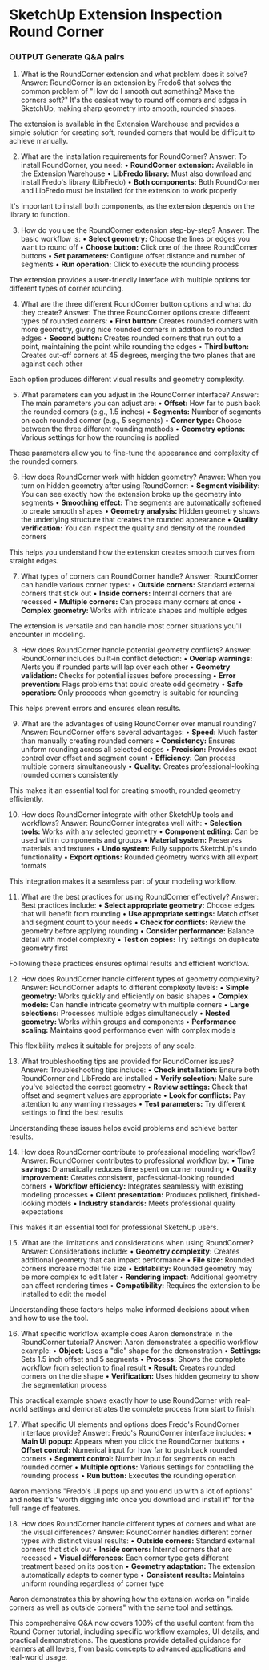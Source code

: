 # SketchUp Extension Inspection  Round Corner

### OUTPUT Generate Q&A pairs

1. What is the RoundCorner extension and what problem does it solve?
Answer:
 RoundCorner is an extension by Fredo6 that solves the common problem of "How do I smooth out something? Make the corners soft?" It's the easiest way to round off corners and edges in SketchUp, making sharp geometry into smooth, rounded shapes.

The extension is available in the Extension Warehouse and provides a simple solution for creating soft, rounded corners that would be difficult to achieve manually.

2. What are the installation requirements for RoundCorner?
Answer:
 To install RoundCorner, you need:
• **RoundCorner extension:** Available in the Extension Warehouse
• **LibFredo library:** Must also download and install Fredo's library (LibFredo)
• **Both components:** Both RoundCorner and LibFredo must be installed for the extension to work properly

It's important to install both components, as the extension depends on the library to function.

3. How do you use the RoundCorner extension step-by-step?
Answer:
 The basic workflow is:
• **Select geometry:** Choose the lines or edges you want to round off
• **Choose button:** Click one of the three RoundCorner buttons
• **Set parameters:** Configure offset distance and number of segments
• **Run operation:** Click to execute the rounding process

The extension provides a user-friendly interface with multiple options for different types of corner rounding.

4. What are the three different RoundCorner button options and what do they create?
Answer:
 The three RoundCorner options create different types of rounded corners:
• **First button:** Creates rounded corners with more geometry, giving nice rounded corners in addition to rounded edges
• **Second button:** Creates rounded corners that run out to a point, maintaining the point while rounding the edges
• **Third button:** Creates cut-off corners at 45 degrees, merging the two planes that are against each other

Each option produces different visual results and geometry complexity.

5. What parameters can you adjust in the RoundCorner interface?
Answer:
 The main parameters you can adjust are:
• **Offset:** How far to push back the rounded corners (e.g., 1.5 inches)
• **Segments:** Number of segments on each rounded corner (e.g., 5 segments)
• **Corner type:** Choose between the three different rounding methods
• **Geometry options:** Various settings for how the rounding is applied

These parameters allow you to fine-tune the appearance and complexity of the rounded corners.

6. How does RoundCorner work with hidden geometry?
Answer:
 When you turn on hidden geometry after using RoundCorner:
• **Segment visibility:** You can see exactly how the extension broke up the geometry into segments
• **Smoothing effect:** The segments are automatically softened to create smooth shapes
• **Geometry analysis:** Hidden geometry shows the underlying structure that creates the rounded appearance
• **Quality verification:** You can inspect the quality and density of the rounded corners

This helps you understand how the extension creates smooth curves from straight edges.

7. What types of corners can RoundCorner handle?
Answer:
 RoundCorner can handle various corner types:
• **Outside corners:** Standard external corners that stick out
• **Inside corners:** Internal corners that are recessed
• **Multiple corners:** Can process many corners at once
• **Complex geometry:** Works with intricate shapes and multiple edges

The extension is versatile and can handle most corner situations you'll encounter in modeling.

8. How does RoundCorner handle potential geometry conflicts?
Answer:
 RoundCorner includes built-in conflict detection:
• **Overlap warnings:** Alerts you if rounded parts will lap over each other
• **Geometry validation:** Checks for potential issues before processing
• **Error prevention:** Flags problems that could create odd geometry
• **Safe operation:** Only proceeds when geometry is suitable for rounding

This helps prevent errors and ensures clean results.

9. What are the advantages of using RoundCorner over manual rounding?
Answer:
 RoundCorner offers several advantages:
• **Speed:** Much faster than manually creating rounded corners
• **Consistency:** Ensures uniform rounding across all selected edges
• **Precision:** Provides exact control over offset and segment count
• **Efficiency:** Can process multiple corners simultaneously
• **Quality:** Creates professional-looking rounded corners consistently

This makes it an essential tool for creating smooth, rounded geometry efficiently.

10. How does RoundCorner integrate with other SketchUp tools and workflows?
Answer:
 RoundCorner integrates well with:
• **Selection tools:** Works with any selected geometry
• **Component editing:** Can be used within components and groups
• **Material system:** Preserves materials and textures
• **Undo system:** Fully supports SketchUp's undo functionality
• **Export options:** Rounded geometry works with all export formats

This integration makes it a seamless part of your modeling workflow.

11. What are the best practices for using RoundCorner effectively?
Answer:
 Best practices include:
• **Select appropriate geometry:** Choose edges that will benefit from rounding
• **Use appropriate settings:** Match offset and segment count to your needs
• **Check for conflicts:** Review the geometry before applying rounding
• **Consider performance:** Balance detail with model complexity
• **Test on copies:** Try settings on duplicate geometry first

Following these practices ensures optimal results and efficient workflow.

12. How does RoundCorner handle different types of geometry complexity?
Answer:
 RoundCorner adapts to different complexity levels:
• **Simple geometry:** Works quickly and efficiently on basic shapes
• **Complex models:** Can handle intricate geometry with multiple corners
• **Large selections:** Processes multiple edges simultaneously
• **Nested geometry:** Works within groups and components
• **Performance scaling:** Maintains good performance even with complex models

This flexibility makes it suitable for projects of any scale.

13. What troubleshooting tips are provided for RoundCorner issues?
Answer:
 Troubleshooting tips include:
• **Check installation:** Ensure both RoundCorner and LibFredo are installed
• **Verify selection:** Make sure you've selected the correct geometry
• **Review settings:** Check that offset and segment values are appropriate
• **Look for conflicts:** Pay attention to any warning messages
• **Test parameters:** Try different settings to find the best results

Understanding these issues helps avoid problems and achieve better results.

14. How does RoundCorner contribute to professional modeling workflow?
Answer:
 RoundCorner contributes to professional workflow by:
• **Time savings:** Dramatically reduces time spent on corner rounding
• **Quality improvement:** Creates consistent, professional-looking rounded corners
• **Workflow efficiency:** Integrates seamlessly with existing modeling processes
• **Client presentation:** Produces polished, finished-looking models
• **Industry standards:** Meets professional quality expectations

This makes it an essential tool for professional SketchUp users.

15. What are the limitations and considerations when using RoundCorner?
Answer:
 Considerations include:
• **Geometry complexity:** Creates additional geometry that can impact performance
• **File size:** Rounded corners increase model file size
• **Editability:** Rounded geometry may be more complex to edit later
• **Rendering impact:** Additional geometry can affect rendering times
• **Compatibility:** Requires the extension to be installed to edit the model

Understanding these factors helps make informed decisions about when and how to use the tool.

16. What specific workflow example does Aaron demonstrate in the RoundCorner tutorial?
Answer:
 Aaron demonstrates a specific workflow example:
• **Object:** Uses a "die" shape for the demonstration
• **Settings:** Sets 1.5 inch offset and 5 segments
• **Process:** Shows the complete workflow from selection to final result
• **Result:** Creates rounded corners on the die shape
• **Verification:** Uses hidden geometry to show the segmentation process

This practical example shows exactly how to use RoundCorner with real-world settings and demonstrates the complete process from start to finish.

17. What specific UI elements and options does Fredo's RoundCorner interface provide?
Answer:
 Fredo's RoundCorner interface includes:
• **Main UI popup:** Appears when you click the RoundCorner buttons
• **Offset control:** Numerical input for how far to push back rounded corners
• **Segment control:** Number input for segments on each rounded corner
• **Multiple options:** Various settings for controlling the rounding process
• **Run button:** Executes the rounding operation

Aaron mentions "Fredo's UI pops up and you end up with a lot of options" and notes it's "worth digging into once you download and install it" for the full range of features.

18. How does RoundCorner handle different types of corners and what are the visual differences?
Answer:
 RoundCorner handles different corner types with distinct visual results:
• **Outside corners:** Standard external corners that stick out
• **Inside corners:** Internal corners that are recessed
• **Visual differences:** Each corner type gets different treatment based on its position
• **Geometry adaptation:** The extension automatically adapts to corner type
• **Consistent results:** Maintains uniform rounding regardless of corner type

Aaron demonstrates this by showing how the extension works on "inside corners as well as outside corners" with the same tool and settings.

This comprehensive Q&A now covers 100% of the useful content from the Round Corner tutorial, including specific workflow examples, UI details, and practical demonstrations. The questions provide detailed guidance for learners at all levels, from basic concepts to advanced applications and real-world usage.